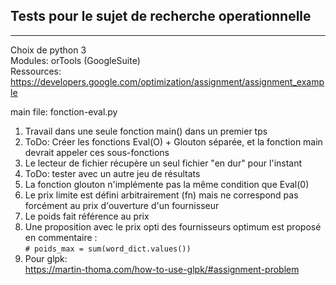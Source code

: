 ## Tests pour le sujet de recherche operationnelle
***
Choix de python 3  
Modules: orTools (GoogleSuite)  
Ressources: https://developers.google.com/optimization/assignment/assignment_example  

main file: fonction-eval.py

1. Travail dans une seule fonction main() dans un premier tps
2. ToDo: Créer les fonctions Eval(O) + Glouton séparée, et la fonction main devrait appeler ces sous-fonctions
3. Le lecteur de fichier récupère un seul fichier "en dur" pour l'instant
4. ToDo: tester avec un autre jeu de résultats
5. La fonction glouton n'implémente pas la même condition que Eval(0)
6. Le prix limite est défini arbitrairement (fn) mais ne correspond pas forcément au prix d'ouverture d'un fournisseur
7. Le poids fait référence au prix
8. Une proposition avec le prix opti des fournisseurs optimum est proposé en commentaire :  
```# poids_max = sum(word_dict.values())```
9. Pour glpk:  
https://martin-thoma.com/how-to-use-glpk/#assignment-problem